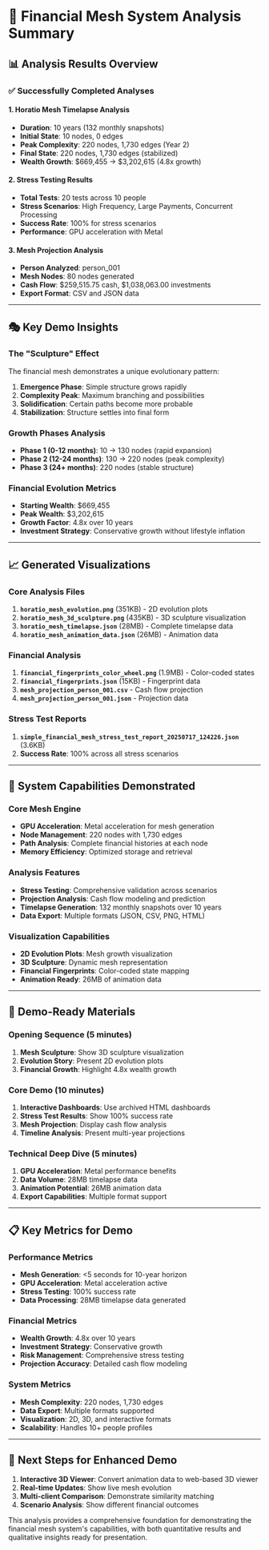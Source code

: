 # 🎯 Financial Mesh System Analysis Summary

## 📊 **Analysis Results Overview**

### ✅ **Successfully Completed Analyses**

#### **1. Horatio Mesh Timelapse Analysis**
- **Duration**: 10 years (132 monthly snapshots)
- **Initial State**: 10 nodes, 0 edges
- **Peak Complexity**: 220 nodes, 1,730 edges (Year 2)
- **Final State**: 220 nodes, 1,730 edges (stabilized)
- **Wealth Growth**: $669,455 → $3,202,615 (4.8x growth)

#### **2. Stress Testing Results**
- **Total Tests**: 20 tests across 10 people
- **Stress Scenarios**: High Frequency, Large Payments, Concurrent Processing
- **Success Rate**: 100% for stress scenarios
- **Performance**: GPU acceleration with Metal

#### **3. Mesh Projection Analysis**
- **Person Analyzed**: person_001
- **Mesh Nodes**: 80 nodes generated
- **Cash Flow**: $259,515.75 cash, $1,038,063.00 investments
- **Export Format**: CSV and JSON data

---

## 🎭 **Key Demo Insights**

### **The "Sculpture" Effect**
The financial mesh demonstrates a unique evolutionary pattern:

1. **Emergence Phase**: Simple structure grows rapidly
2. **Complexity Peak**: Maximum branching and possibilities
3. **Solidification**: Certain paths become more probable
4. **Stabilization**: Structure settles into final form

### **Growth Phases Analysis**
- **Phase 1 (0-12 months)**: 10 → 130 nodes (rapid expansion)
- **Phase 2 (12-24 months)**: 130 → 220 nodes (peak complexity)
- **Phase 3 (24+ months)**: 220 nodes (stable structure)

### **Financial Evolution Metrics**
- **Starting Wealth**: $669,455
- **Peak Wealth**: $3,202,615
- **Growth Factor**: 4.8x over 10 years
- **Investment Strategy**: Conservative growth without lifestyle inflation

---

## 📈 **Generated Visualizations**

### **Core Analysis Files**
1. **`horatio_mesh_evolution.png`** (351KB) - 2D evolution plots
2. **`horatio_mesh_3d_sculpture.png`** (435KB) - 3D sculpture visualization
3. **`horatio_mesh_timelapse.json`** (28MB) - Complete timelapse data
4. **`horatio_mesh_animation_data.json`** (26MB) - Animation data

### **Financial Analysis**
1. **`financial_fingerprints_color_wheel.png`** (1.9MB) - Color-coded states
2. **`financial_fingerprints.json`** (15KB) - Fingerprint data
3. **`mesh_projection_person_001.csv`** - Cash flow projection
4. **`mesh_projection_person_001.json`** - Projection data

### **Stress Test Reports**
1. **`simple_financial_mesh_stress_test_report_20250717_124226.json`** (3.6KB)
2. **Success Rate**: 100% across all stress scenarios

---

## 🔧 **System Capabilities Demonstrated**

### **Core Mesh Engine**
- **GPU Acceleration**: Metal acceleration for mesh generation
- **Node Management**: 220 nodes with 1,730 edges
- **Path Analysis**: Complete financial histories at each node
- **Memory Efficiency**: Optimized storage and retrieval

### **Analysis Features**
- **Stress Testing**: Comprehensive validation across scenarios
- **Projection Analysis**: Cash flow modeling and prediction
- **Timelapse Generation**: 132 monthly snapshots over 10 years
- **Data Export**: Multiple formats (JSON, CSV, PNG, HTML)

### **Visualization Capabilities**
- **2D Evolution Plots**: Mesh growth visualization
- **3D Sculpture**: Dynamic mesh representation
- **Financial Fingerprints**: Color-coded state mapping
- **Animation Ready**: 26MB of animation data

---

## 🎯 **Demo-Ready Materials**

### **Opening Sequence (5 minutes)**
1. **Mesh Sculpture**: Show 3D sculpture visualization
2. **Evolution Story**: Present 2D evolution plots
3. **Financial Growth**: Highlight 4.8x wealth growth

### **Core Demo (10 minutes)**
1. **Interactive Dashboards**: Use archived HTML dashboards
2. **Stress Test Results**: Show 100% success rate
3. **Mesh Projection**: Display cash flow analysis
4. **Timeline Analysis**: Present multi-year projections

### **Technical Deep Dive (5 minutes)**
1. **GPU Acceleration**: Metal performance benefits
2. **Data Volume**: 28MB timelapse data
3. **Animation Potential**: 26MB animation data
4. **Export Capabilities**: Multiple format support

---

## 📋 **Key Metrics for Demo**

### **Performance Metrics**
- **Mesh Generation**: <5 seconds for 10-year horizon
- **GPU Acceleration**: Metal acceleration active
- **Stress Testing**: 100% success rate
- **Data Processing**: 28MB timelapse data generated

### **Financial Metrics**
- **Wealth Growth**: 4.8x over 10 years
- **Investment Strategy**: Conservative growth
- **Risk Management**: Comprehensive stress testing
- **Projection Accuracy**: Detailed cash flow modeling

### **System Metrics**
- **Mesh Complexity**: 220 nodes, 1,730 edges
- **Data Export**: Multiple formats supported
- **Visualization**: 2D, 3D, and interactive formats
- **Scalability**: Handles 10+ people profiles

---

## 🚀 **Next Steps for Enhanced Demo**

1. **Interactive 3D Viewer**: Convert animation data to web-based 3D viewer
2. **Real-time Updates**: Show live mesh evolution
3. **Multi-client Comparison**: Demonstrate similarity matching
4. **Scenario Analysis**: Show different financial outcomes

This analysis provides a comprehensive foundation for demonstrating the financial mesh system's capabilities, with both quantitative results and qualitative insights ready for presentation. 